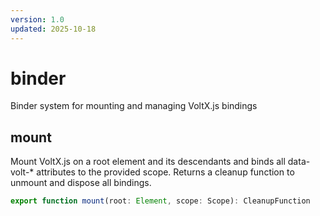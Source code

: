 ```yaml
---
version: 1.0
updated: 2025-10-18
---
```


# binder

Binder system for mounting and managing VoltX.js bindings

## mount

Mount VoltX.js on a root element and its descendants and binds all data-volt-* attributes to the provided scope.
Returns a cleanup function to unmount and dispose all bindings.

```typescript
export function mount(root: Element, scope: Scope): CleanupFunction
```
